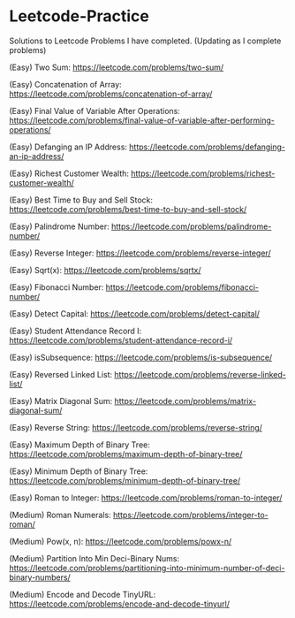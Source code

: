 # Leetcode-Practice
Solutions to Leetcode Problems I have completed. (Updating as I complete problems)

(Easy) Two Sum: https://leetcode.com/problems/two-sum/

(Easy) Concatenation of Array: https://leetcode.com/problems/concatenation-of-array/

(Easy) Final Value of Variable After Operations: https://leetcode.com/problems/final-value-of-variable-after-performing-operations/

(Easy) Defanging an IP Address: https://leetcode.com/problems/defanging-an-ip-address/

(Easy) Richest Customer Wealth: https://leetcode.com/problems/richest-customer-wealth/

(Easy) Best Time to Buy and Sell Stock: https://leetcode.com/problems/best-time-to-buy-and-sell-stock/

(Easy) Palindrome Number: https://leetcode.com/problems/palindrome-number/

(Easy) Reverse Integer: https://leetcode.com/problems/reverse-integer/

(Easy) Sqrt(x): https://leetcode.com/problems/sqrtx/

(Easy) Fibonacci Number: https://leetcode.com/problems/fibonacci-number/

(Easy) Detect Capital: https://leetcode.com/problems/detect-capital/

(Easy) Student Attendance Record I: https://leetcode.com/problems/student-attendance-record-i/

(Easy) isSubsequence: https://leetcode.com/problems/is-subsequence/

(Easy) Reversed Linked List: https://leetcode.com/problems/reverse-linked-list/

(Easy) Matrix Diagonal Sum: https://leetcode.com/problems/matrix-diagonal-sum/

(Easy) Reverse String: https://leetcode.com/problems/reverse-string/

(Easy) Maximum Depth of Binary Tree: https://leetcode.com/problems/maximum-depth-of-binary-tree/

(Easy) Minimum Depth of Binary Tree: https://leetcode.com/problems/minimum-depth-of-binary-tree/

(Easy) Roman to Integer: https://leetcode.com/problems/roman-to-integer/

(Medium) Roman Numerals: https://leetcode.com/problems/integer-to-roman/

(Medium) Pow(x, n): https://leetcode.com/problems/powx-n/

(Medium) Partition Into Min Deci-Binary Nums: https://leetcode.com/problems/partitioning-into-minimum-number-of-deci-binary-numbers/

(Medium) Encode and Decode TinyURL: https://leetcode.com/problems/encode-and-decode-tinyurl/
